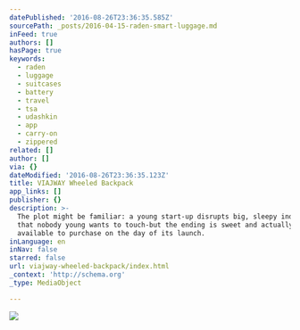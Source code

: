 ```yaml
---
datePublished: '2016-08-26T23:36:35.585Z'
sourcePath: _posts/2016-04-15-raden-smart-luggage.md
inFeed: true
authors: []
hasPage: true
keywords:
  - raden
  - luggage
  - suitcases
  - battery
  - travel
  - tsa
  - udashkin
  - app
  - carry-on
  - zippered
related: []
author: []
via: {}
dateModified: '2016-08-26T23:36:35.123Z'
title: VIAJWAY Wheeled Backpack
app_links: []
publisher: {}
description: >-
  The plot might be familiar: a young start-up disrupts big, sleepy industry
  that nobody young wants to touch-but the ending is sweet and actually,
  available to purchase on the day of its launch.
inLanguage: en
inNav: false
starred: false
url: viajway-wheeled-backpack/index.html
_context: 'http://schema.org'
_type: MediaObject

---
```

![](https://the-grid-user-content.s3-us-west-2.amazonaws.com/10b84f2f-80a7-48dd-98c2-3c85eb4a6a8b.png)